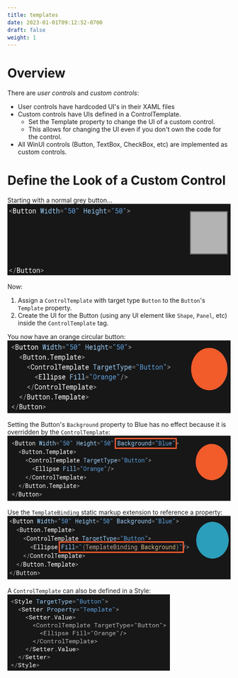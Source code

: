 ```yaml
---
title: templates
date: 2023-01-01T09:12:52-0700
draft: false
weight: 1
---
```

# Overview
There are *user controls* and *custom controls*:
- User controls have hardcoded UI's in their XAML files
- Custom controls have UIs defined in a ControlTemplate.
  - Set the Template property to change the UI of a custom control.
  - This allows for changing the UI even if you don't own the code for the control.
- All WinUI controls (Button, TextBox, CheckBox, etc) are implemented as custom controls.

# Define the Look of a Custom Control
Starting with a normal grey button…  
<img alt="A code snippet and a square, grey button" src="XAML_Control-Templates-image1.png" style="width:6.04167in;height:1.675in" />  

Now:
1.  Assign a `ControlTemplate` with target type `Button` to the `Button`'s `Template` property.
2.  Create the UI for the Button (using any UI element like `Shape`, `Panel`, etc) inside the `ControlTemplate` tag.

You now have an orange circular button:  
<img alt="A code snippet and an orange, circular button" src="XAML_Control-Templates-image2.png" style="width:6.10833in;height:1.70833in" />  

Setting the Button's `Background` property to Blue has no effect because it is overridden by the `ControlTemplate`:  
<img alt="A code snippet and an orange, circular button with no background" src="XAML_Control-Templates-image3.png" style="width:5.975in;height:1.53333in" />  

Use the `TemplateBinding` static markup extension to reference a property:  
<img alt="A code snippet and a blue button" src="XAML_Control-Templates-image4.png" style="width:5.975in;height:1.49167in" />  

A `ControlTemplate` can also be defined in a Style:  
<img alt="A code snippet of ControlTemplate in a Style" src="XAML_Control-Templates-image5.png" style="width:3.825in;height:1.79167in" />  
